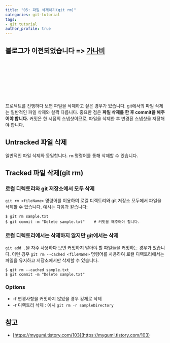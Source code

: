 ```yaml
---
title: "05: 파일 삭제하기(git rm)"
categories: git-tutorial
tags:
- git tutorial
author_profile: true
---
```


## 블로그가 이전되었습니다 => [가나비](https://gonna-be.tistory.com/22)

<br><br><br><br><br><br><br>


프로젝트를 진행하다 보면 파일을 삭제하고 싶은 경우가 있습니다. git에서의 파일 삭제는 일반적인 파일 삭제와 살짝 다릅니다. 중요한 점은 **파일 삭제를 한 후 commit을 해주어야 합니다.** 커밋은 한 시점의 스냅샷이므로, 파일을 삭제한 후 변경된 스냅샷을 저장해야 합니다.


## Untracked 파일 삭제

일반적인 파일 삭제와 동일합니다. `rm` 명령어를 통해 삭제할 수 있습니다. 


## Tracked 파일 삭제(git rm)

### 로컬 디렉토리와 git 저장소에서 모두 삭제

`git rm <fileName>` 명령어를 이용하여 로컬 디렉토리와 git 저장소 모두에서 파일을 삭제할 수 있습니다. 예시는 다음과 같습니다:

```
$ git rm sample.txt
$ git commit -m "Delete sample.txt"    # 커밋을 해주어야 합니다.
```

### 로컬 디렉토리에서는 삭제하지 않지만 git에서는 삭제

`git add .`을 자주 사용하다 보면 커밋하지 말아야 할 파일들을 커밋하는 경우가 있습니다. 이런 경우 `git rm --cached <fileName>` 명령어를 사용하여 로컬 디렉토리에서는 파일을 유지하고 저장소에서만 삭제할 수 있습니다.

```
$ git rm --cached sample.txt
$ git commit -m "Delete sample.txt"
```

### Options

- -f 변경사항을 커밋하지 않았을 경우 강제로 삭제
- -r 디렉토리 삭제 : 예시 `git rm -r sampleDirectory`


## 참고
- [https://mygumi.tistory.com/103](https://mygumi.tistory.com/103)
